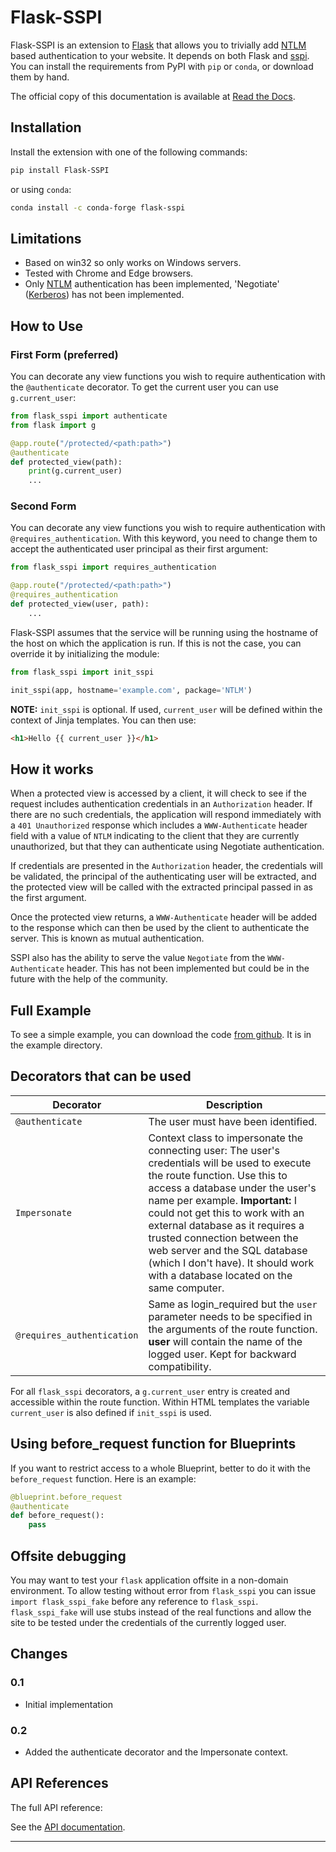 # Flask-SSPI

Flask-SSPI is an extension to [Flask](http://flask.pocoo.org/) that allows you to trivially add [NTLM](https://en.wikipedia.org/wiki/NT_LAN_Manager) based authentication to your website. It depends on both Flask and [sspi](https://en.wikipedia.org/wiki/Security_Support_Provider_Interface_(protocol)). You can install the requirements from PyPI with `pip` or `conda`, or download them by hand.

The official copy of this documentation is available at [Read the Docs](https://flask-sspi.readthedocs.org/).

## Installation

Install the extension with one of the following commands:

```sh
pip install Flask-SSPI
```

or using `conda`:

```sh
conda install -c conda-forge flask-sspi
```

## Limitations

- Based on win32 so only works on Windows servers.
- Tested with Chrome and Edge browsers.
- Only [NTLM](https://en.wikipedia.org/wiki/NT_LAN_Manager) authentication has been implemented, 'Negotiate' ([Kerberos](http://wikipedia.org/wiki/Kerberos_(protocol))) has not been implemented.

## How to Use

### First Form (preferred)

You can decorate any view functions you wish to require authentication with the `@authenticate` decorator. To get the current user you can use `g.current_user`:

```python
from flask_sspi import authenticate
from flask import g

@app.route("/protected/<path:path>")
@authenticate
def protected_view(path):
    print(g.current_user)
    ...
```

### Second Form

You can decorate any view functions you wish to require authentication with `@requires_authentication`. With this keyword, you need to change them to accept the authenticated user principal as their first argument:

```python
from flask_sspi import requires_authentication

@app.route("/protected/<path:path>")
@requires_authentication
def protected_view(user, path):
    ...
```

Flask-SSPI assumes that the service will be running using the hostname of the host on which the application is run. If this is not the case, you can override it by initializing the module:

```python
from flask_sspi import init_sspi

init_sspi(app, hostname='example.com', package='NTLM')
```

**NOTE:** `init_sspi` is optional. If used, `current_user` will be defined within the context of Jinja templates. You can then use:

```html
<h1>Hello {{ current_user }}</h1>
```

## How it works

When a protected view is accessed by a client, it will check to see if the request includes authentication credentials in an `Authorization` header. If there are no such credentials, the application will respond immediately with a `401 Unauthorized` response which includes a `WWW-Authenticate` header field with a value of `NTLM` indicating to the client that they are currently unauthorized, but that they can authenticate using Negotiate authentication.

If credentials are presented in the `Authorization` header, the credentials will be validated, the principal of the authenticating user will be extracted, and the protected view will be called with the extracted principal passed in as the first argument.

Once the protected view returns, a `WWW-Authenticate` header will be added to the response which can then be used by the client to authenticate the server. This is known as mutual authentication.

SSPI also has the ability to serve the value `Negotiate` from the `WWW-Authenticate` header. This has not been implemented but could be in the future with the help of the community.

## Full Example

To see a simple example, you can download the code [from github](http://github.com/ceprio/flask-sspi). It is in the example directory.

## Decorators that can be used

| Decorator                  | Description |
|----------------------------|-------------|
| `@authenticate`            | The user must have been identified. |
| `Impersonate`              | Context class to impersonate the connecting user: The user's credentials will be used to execute the route function. Use this to access a database under the user's name per example. **Important:** I could not get this to work with an external database as it requires a trusted connection between the web server and the SQL database (which I don't have). It should work with a database located on the same computer. |
| `@requires_authentication` | Same as login_required but the `user` parameter needs to be specified in the arguments of the route function. **user** will contain the name of the logged user. Kept for backward compatibility. |

For all `flask_sspi` decorators, a `g.current_user` entry is created and accessible within the route function. Within HTML templates the variable `current_user` is also defined if `init_sspi` is used.

## Using before_request function for Blueprints

If you want to restrict access to a whole Blueprint, better to do it with the `before_request` function. Here is an example:

```python
@blueprint.before_request
@authenticate
def before_request():
    pass
```

## Offsite debugging

You may want to test your `flask` application offsite in a non-domain environment. To allow testing without error from `flask_sspi` you can issue `import flask_sspi_fake` before any reference to `flask_sspi`. `flask_sspi_fake` will use stubs instead of the real functions and allow the site to be tested under the credentials of the currently logged user.

## Changes

### 0.1

- Initial implementation

### 0.2

- Added the authenticate decorator and the Impersonate context.

## API References

The full API reference:

See the [API documentation](https://flask-sspi.readthedocs.org/).

---

[Flask]: http://flask.pocoo.org/
[NTLM]: https://en.wikipedia.org/wiki/NT_LAN_Manager
[sspi]: https://en.wikipedia.org/wiki/Security_Support_Provider_Interface_(protocol)
[Kerberos]: http://wikipedia.org/wiki/Kerberos_(protocol)
[pywin32]: https://pypi.org/project/pywin32/
[flow in sspi]: https://blogs.technet.microsoft.com/mist/2018/02/14/windows-authentication-http-request-flow-in-iis/
[Read the Docs]: https://flask-